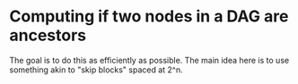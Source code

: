 # Computing if two nodes in a DAG are ancestors

The goal is to do this as efficiently as possible. The main idea here is to use
something akin to "skip blocks" spaced at 2^n.
